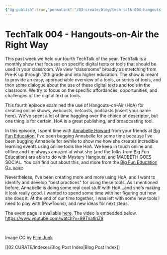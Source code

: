 ```yaml
---
{"dg-publish":true,"permalink":"/03-create/blog/tech-talk-004-hangouts-on-air-the-right-way/","title":"TechTalk 004 - Hangouts-on-Air (HoA) the \"Right\" Way","tags":["hangouts","techtalk"]}
---
```


# TechTalk 004 - Hangouts-on-Air the Right Way

This past week we held our fourth TechTalk of the year. TechTalk is a monthly show that focuses on specific digital texts or tools that should be used in your classroom. We view “classrooms” broadly as stretching from Pre-K up through 12th grade and into higher education. The show is meant to provide an easy, approachable overview of a tools, or series of tools, and then some dialogue about the use of these digital texts and tools in the classroom. We try to focus on the specific affordances, opportunities, and challenges of the digital text or tools.

This fourth episode examined the use of Hangouts-on-Air (HoA) for creating online shows, webcasts, netcasts, podcasts (insert your name here). We've spent a lot of time haggling over the choice of descriptor, but one thing is for certain, HoA is a great publishing, and broadcasting tool.

In this episode, I spent time with [Annabelle Howard](https://plus.google.com/u/0/+AnnabelleHoward/posts) from your friends at [Big Fun Education](http://www.bigfuneducation.org/). I've been bugging Annabelle for some time because I've been bugging Annabelle for awhile to show me how she creates incredible learning events using online tools like HoA. We keep in touch online and offline and I'm always amazed at what she (and the folks from Big Fun Education) are able to do with Mystery Hangouts, and MACBETH GOES SOCIAL. You can find out about this, and more from the [Big Fun Education G+ page](https://plus.google.com/u/0/+BigfuneducationOrgK-12/posts).

Nevertheless, I've been creating more and more using HoA, and I want to identify and develop "best practices" for using these tools. As I mentioned before, Annabelle is doing some real cool stuff with HoA...and she's making it look really good. I wanted to spend some time with her figuring out how she does it. At the end of our time together, I was left with some new tools I need to play with (PowToons), and new ideas for next steps.

The event page is available [here](https://plus.google.com/u/0/events/cnco0otfkfn7tjlel95sn5aigg0). The video is embedded below. https://www.youtube.com/watch?v=99TnatlriZ8

 

Image CC by [Film Junk](http://filmjunk.com/2009-08-23/the-official-film-junk-podcast-equipment-guide-and-tips-for-podcasting/)

[[02 CURATE/Indexes/Blog Post Index\|Blog Post Index]]